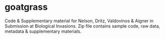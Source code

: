 # goatgrass
Code &amp; Supplementary material  for Nelson, Dritz, Valdovinos &amp; Aigner in Submission at Biological Invasions. 
Zip file contains sample code, raw data, metadata & supplementary materials. 

